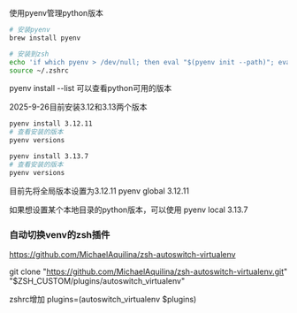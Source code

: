 使用pyenv管理python版本
```bash
# 安装pyenv
brew install pyenv

# 安装到zsh
echo 'if which pyenv > /dev/null; then eval "$(pyenv init --path)"; eval "$(pyenv init -)"; fi' >> ~/.zshrc
source ~/.zshrc
```

pyenv install --list 可以查看python可用的版本

2025-9-26目前安装3.12和3.13两个版本

```bash
pyenv install 3.12.11
# 查看安装的版本
pyenv versions

pyenv install 3.13.7
# 查看安装的版本
pyenv versions

```

目前先将全局版本设置为3.12.11
pyenv global 3.12.11

如果想设置某个本地目录的python版本，可以使用
pyenv local 3.13.7

### 自动切换venv的zsh插件
https://github.com/MichaelAquilina/zsh-autoswitch-virtualenv

git clone "https://github.com/MichaelAquilina/zsh-autoswitch-virtualenv.git" "$ZSH_CUSTOM/plugins/autoswitch_virtualenv"

zshrc增加
plugins=(autoswitch_virtualenv $plugins)